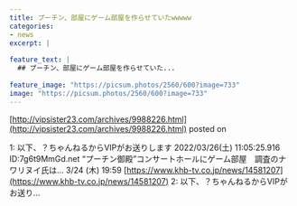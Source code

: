 ```yaml
---
title: プーチン、部屋にゲーム部屋を作らせていたwwwww
categories:
- news
excerpt: |
  
feature_text: |
  ## プーチン、部屋にゲーム部屋を作らせていた...
  
feature_image: "https://picsum.photos/2560/600?image=733"
image: "https://picsum.photos/2560/600?image=733"
---
```


[http://vipsister23.com/archives/9988226.html](http://vipsister23.com/archives/9988226.html)
posted on 

<!--more-->

1: 以下、？ちゃんねるからVIPがお送りします 2022/03/26(土) 11:05:25.916 ID:7g6t9MmGd.net “プーチン御殿”コンサートホールにゲーム部屋　調査のナワリヌイ氏は… 3/24 (木) 19:59 [https://www.khb-tv.co.jp/news/14581207](https://www.khb-tv.co.jp/news/14581207) 2: 以下、？ちゃんねるからVIPがお送り...
